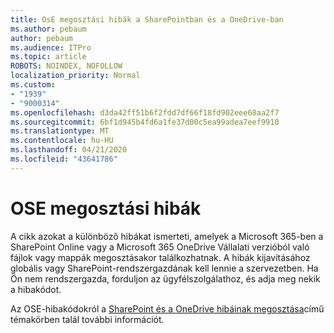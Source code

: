 ```yaml
---
title: OsE megosztási hibák a SharePointban és a OneDrive-ban
ms.author: pebaum
author: pebaum
ms.audience: ITPro
ms.topic: article
ROBOTS: NOINDEX, NOFOLLOW
localization_priority: Normal
ms.custom:
- "1939"
- "9000314"
ms.openlocfilehash: d3da42ff51b6f2fdd7df66f18fd902eee68aa2f7
ms.sourcegitcommit: 6bf1d945b4fd6a1fe37d00c5ea99adea7eef9910
ms.translationtype: MT
ms.contentlocale: hu-HU
ms.lasthandoff: 04/21/2020
ms.locfileid: "43641786"
---
```

# <a name="ose-sharing-errors"></a>OSE megosztási hibák

A cikk azokat a különböző hibákat ismerteti, amelyek a Microsoft 365-ben a SharePoint Online vagy a Microsoft 365 OneDrive Vállalati verzióból való fájlok vagy mappák megosztásakor találkozhatnak. A hibák kijavításához globális vagy SharePoint-rendszergazdának kell lennie a szervezetben. Ha Ön nem rendszergazda, forduljon az ügyfélszolgálathoz, és adja meg nekik a hibakódot.

Az OSE-hibakódokról a [SharePoint és a OneDrive hibáinak megosztása](https://docs.microsoft.com/sharepoint/sharepoint-onedrive-error-message)című témakörben talál további információt.
